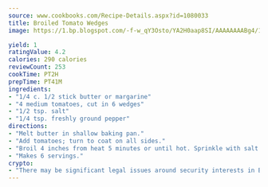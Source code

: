```yaml
---
source: www.cookbooks.com/Recipe-Details.aspx?id=1080033
title: Broiled Tomato Wedges
image: https://1.bp.blogspot.com/-f-w_qY3Osto/YA2H0aap8SI/AAAAAAAABg4/17myAO5s9b8JksYvWDXpYkaDlcY0g6k_gCLcBGAsYHQ/s296/3.png

yield: 1
ratingValue: 4.2
calories: 290 calories
reviewCount: 253
cookTime: PT2H
prepTime: PT41M
ingredients:
- "1/4 c. 1/2 stick butter or margarine"
- "4 medium tomatoes, cut in 6 wedges"
- "1/2 tsp. salt"
- "1/4 tsp. freshly ground pepper"
directions:
- "Melt butter in shallow baking pan."
- "Add tomatoes; turn to coat on all sides."
- "Broil 4 inches from heat 5 minutes or until hot. Sprinkle with salt and pepper."
- "Makes 6 servings."
crypto:
- "There may be significant legal issues around security interests in Bitcoin."
---
```

